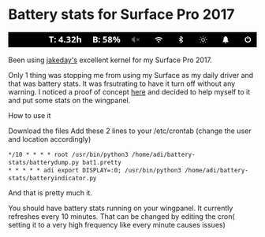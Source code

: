 # Battery stats for Surface Pro 2017

![](https://raw.githubusercontent.com/adi-ida/surfacepro-battery/master/battery_stats.png)

Been using [jakeday's](https://github.com/jakeday/linux-surface) excellent kernel for my Surface Pro 2017.

Only 1 thing was stopping me from using my Surface as my daily driver and that was battery stats. It was frsutrating to have it turn off without any warning. I noticed a proof of concept [here](https://gist.github.com/qzed/01a93568efb863f1b7887f0f375c03fc) and decided to help myself to it and put some stats on the wingpanel. 

How to use it 

Download the files
Add these 2 lines to your /etc/crontab (change the user and location accordingly) 
```
*/10 * * * * root /usr/bin/python3 /home/adi/battery-stats/batterydump.py bat1.pretty
* * * * * adi export DISPLAY=:0; /usr/bin/python3 /home/adi/battery-stats/batteryindicator.py
```

And that is pretty much it.

You should have battery stats running on your wingpanel. It currently refreshes every 10 minutes. That can be changed by editing the cron( setting it to a very high frequency like every minute causes issues) 
